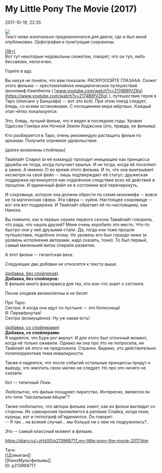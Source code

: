 My Little Pony The Movie (2017)
================================

   
 2017-10-19, 22:35   
    
   [![](https://i.imgur.com/4jCB2ukl.jpg)](https://i.imgur.com/4jCB2uk.jpg)     
  *Текст ниже изначально предназначался для двача, где и был мной опубликован. Орфография и пунктуация сохранены.*    
   
  [(18+)](https://zHz00.diary.ru/p213968717.htm?index=1#linkmore213968717m1)      
 Вот тут некоторые недовольны сюжетом, говорят, что он туп, либо бессвязен, нелогичен.   
   
 Горите в аду.   
   
 Вы нихуя не поняли, что вам показали. РАСКРОООЙТЕ ГЛАЗААА. Сюжет этого фильма -- хрестоматийное инициатическое путешествие (мономиф Кэмпбелла (  [www.youtube.com/watch?v=2174B8fVZ6g](https://www.youtube.com/watch?v=2174B8fVZ6g)  ), путешествие героя в Таро (описано у Банцхафа) -- вот это всё). При этом поезд следует, блядь, со всеми остановками. С посещением мира мёртвых. Каждый этап чётко локализуется.   
   
 Это, блядь, лучший фильм, что я видел в последние годы. Уровня Одиссеи Гомера или Ночной Земли Ходжсона (это, правда, не фильмы).   
   
 Кто разбирается в Таро, очень рекомендую растащить фильм по арканам. Получите огромное удовольствие.   
   
  *[далее возможны спойлеры]*    
   
 Твайлайт Спаркл (и её команда) проходит инициацию как принцесса дружбы не тогда, когда получает крылья. И не тогда, когда её поселяют в замке. А именно (!) во время этого фильма. И то, что она выигрывает несмотря на свой фейл -- лишь подтверждает её статус: дружеская поддержка организуется как отдалённое следствие всех её действий в прошлом. И единичный фейл не в состоянии всё перечеркнуть.   
   
 И сокровище, которое она должна обрести по схеме мономифа -- вовсе не та магическая сфера. Эта сфера -- хуйня. Настоящее сокровище -- вот эта вот поддержка. И Твайлайт обретает её по-настоящему, как Наноха.   
   
 Вы помните, как в первых сериях первого сезона Тавайлайт говорила, что рада, что нашла друзей? Меня очень коробило это место. Что-то быстро они у неё друзьями стали. Да, тогда они тоже прошли путешествие, подобное этому. Но уровень его был гораздо ниже (и уровень исполнения авторами, надо сказать, тоже). То был первый, самый маленький виток спирали развития.   
   
 А этот фильм -- гигантская веха.     
   
  *Следующие две добавки не относятся к тексту выше.*    
   
  [(добавка, без спойлеров)](https://zHz00.diary.ru/p213968717.htm?index=2#linkmore213968717m2)      
  **Добавка, без спойлеров:**    
 В фильме много фансервиса для тех, кто кое-что знает о сеттинге.   
   
 Песни злодеев великолепны и не бесят.   
   
 Про Таро:   
 Сестра: А когда они идут по пустыне -- это Колесница!   
 Я: Перевёрнутая!   
 Сестра (возмущённо): Ну уж какая есть!   
     
   
  [(добавка, со спойлерами)](https://zHz00.diary.ru/p213968717.htm?index=3#linkmore213968717m3)      
  **Добавка, со спойлерами:**    
 Я надеялся, что Буре рог вернут. И для этого был отличный момент, когда её только оживили. Однако ни она про это не попросила, ни Твайлайт ей этого не предложила. Странно. Видимо, это действительно политкорректная тема инвалидности.   
   
 Также я надеялся, что после событий остальные принцессы придут к выводу, что жмотить свою магию не следует. Но про это ничего не сказали.   
   
 Кот -- типичный Локи.   
   
 Любопытно, что фильм поощряет пиратство. Интересно, является ли это типа "пасхальным яйцом"?   
   
 Также любопытно, что авторы фильма знают, как их фильм выглядит со стороны. Их самоирония проявляется в реплике Спайка, когда пони, курицы, кот и гиппогриф об'единяются. Он говорит:   
 -- Я так... на всякий случай... мы больше ни с кем не подружились?..   
   
 Это -- самый классный момент в фильме.   
     
    
 <https://diary.ru/~zHz00/p213968717_my-little-pony-the-movie-2017.htm>   
   
 Теги:   
 [[Дзякиган]]   
 [[КиноМультфильмы]]   
 ID: p213968717